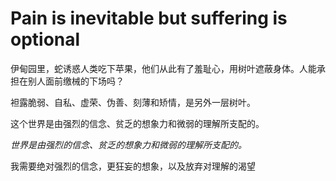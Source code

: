 # Pain is inevitable but suffering is optional
伊甸园里，蛇诱惑人类吃下苹果，他们从此有了羞耻心，用树叶遮蔽身体。人能承担在别人面前缴械的下场吗？

袒露脆弱、自私、虚荣、伪善、刻薄和矫情，是另外一层树叶。

这个世界是由强烈的信念、贫乏的想象力和微弱的理解所支配的。

*世界是由强烈的信念、贫乏的想象力和微弱的理解所支配的。*

我需要绝对强烈的信念，更狂妄的想象，以及放弃对理解的渴望
